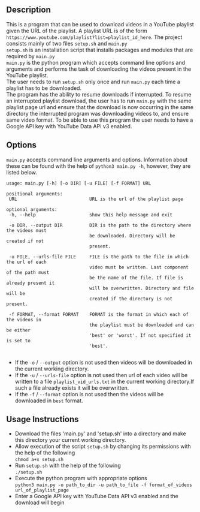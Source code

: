 ## Description
This is a program that can be used to download videos in a YouTube playlist given the URL of the playlist. A playlist URL is of the form `https://www.youtube.com/playlist?list=playlist_id_here`. The project consists mainly of two files `setup.sh` and `main.py`<br>
`setup.sh` is an installation script that installs packages and modules that are required by `main.py`<br>
`main.py` is the python program which accepts command line options and arguments and performs the task of downloading the videos present in the YouTube playlist.<br>
The user needs to run `setup.sh` only once and run `main.py` each time a playlist has to be downloaded.<br>
The program has the ability to resume downloads if interrupted. To resume an interrupted playlist download, the user has to run `main.py` with the same playlist page url and ensure that the download is now occurring in the same directory the interrupted program was downloading videos to, and ensure same video format.
To be able to use this program the user needs to have a Google API key with YouTube Data API v3 enabled. 

## Options
`main.py` accepts command line arguments and options. Information about these can be found with the help of `python3 main.py -h`, however, they are listed below.
 ```
usage: main.py [-h] [-o DIR] [-u FILE] [-f FORMAT] URL

positional arguments:
  URL                           URL is the url of the playlist page

optional arguments:
  -h, --help                    show this help message and exit

  -o DIR, --output DIR          DIR is the path to the directory where the videos must
                                be downloaded. Directory will be created if not
                                present.

  -u FILE, --urls-file FILE     FILE is the path to the file in which the url of each
		                        video must be written. Last component of the path must
		                        be the name of the file. If file is already present it
		                        will be overwritten. Directory and file will be
		                        created if the directory is not present.

  -f FORMAT, --format FORMAT    FORMAT is the format in which each of the videos in
                                the playlist must be downloaded and can be either
                                'best' or 'worst'. If not specified it is set to
                                'best'.


 ```
 - If the `-o` / `--output` option is not used then videos will be downloaded in the current working directory.
 - If the `-u` / `--urls-file` option is not used then url of each video will be written to a file `playlist_vid_urls.txt` in the current working directory.If such a file already exists it will be overwritten.
 - If the `-f` / `--format` option is not used then the videos will be downloaded in `best` format.

## Usage Instructions
- Download the files 'main.py' and 'setup.sh' into a directory and make this directory your current working directory.
- Allow execution of the script `setup.sh` by changing its permissions with the help of the following<br>
    `chmod a+x setup.sh` 
- Run `setup.sh` with the help of the following<br>
    `./setup.sh`
- Execute the python program with appropriate options<br>
	`python3 main.py -o path_to_dir -u path_to_file -f format_of_videos url_of_playlist_page`
- Enter a Google API key with YouTube Data API v3 enabled and the download will begin